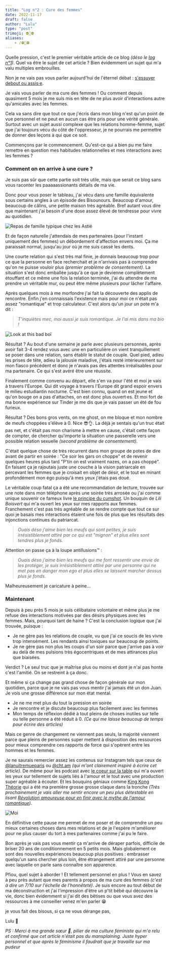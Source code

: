 ```yaml
---
title: "Log n°2 : Cure des femmes"
date: 2022-11-17
draft: false
author: "Lulu"
type: "post"
trimoji: ⛔👧⛔
aliases:
    - /⛔👧⛔
---
```


Quelle pression, c'est le premier véritable article de ce blog _(déso le [log n°1](../log-1))_. Quel va être le sujet de cet article ? Bien évidemment un sujet qui m'a valu multiples embrouilles.

Non je ne vais pas vous parler aujourd'hui de l'éternel débat : [s'essuyer debout ou assis·e](../../toilet).

Je vais vous parler de ma cure des femmes ! Ou comment depuis quasiment 5 mois je me suis mis en tête de ne plus avoir d'interactions autre qu'amicales avec les femmes.

Cela va sans dire que tout ce que j'écris dans mon blog n'est qu'un point de vue personnel et ne peut en aucun cas être pris pour une vérité générale. Surtout avec un sujet aussi complexe que les relations homme-femme, sujet que j'ai toujours vécu du côté de l'oppresseur, je ne pourrais me permettre de donner des leçons à qui que ce soit.

Commençons par le commencement. Qu'est-ce qui a bien pu me faire remettre en question mes habitudes relationnelles et mes interactions avec les femmes ?

### Comment on en arrive à une cure ?

Je suis pas sûr que cette partie soit très utile, mais que serait ce blog sans vous raconter les paaaaassionants détails de ma vie.

Donc pour vous poser le tableau, j'ai vécu dans une famille équivalente sous certains angles à un épisode des Bisounours. Beaucoup d'amour, beaucoup de câlins, une petite maison très agréable. Bref autant vous dire que maintenant j'ai besoin d'une dose assez élevé de tendresse pour vivre au quotidien.

![Repas de famille typique chez les Astié](/img/articles/logbook/log-2/bisounours.png)

Et de façon naturelle j'attendais de mes partenaires (pour l'instant uniquement des femmes) un débordement d'affection envers moi. Ça me paraissait normal, jusqu'au jour où je me suis cassé les dents.

Une courte relation qui s'est très mal finie, je donnais beaucoup trop pour ce que la personne en face recherchait et je n'arrivais pas à comprendre qu'on ne puisse vouloir plus _(premier problème de consentement)_. La situation s'est donc emballée jusqu'à ce que je devienne complètement étouffant et ce même une fois la relation terminée, j'ai du attendre de me prendre un véritable mur, ou peut être même plusieurs pour lâcher l'affaire.

Après quelques mois à me morfondre j'ai fait la découverte des applis de rencontre. Enfin j'en connaissais l'existence mais pour moi ce n'était pas assez "romantique" et trop calculateur. C'est alors qu'un jour un pote m'a dit :

> _T'inquiètes mec, moi aussi je suis romantique. Je l'ai mis dans ma bio !_

![Look at this bad boï](/img/articles/logbook/log-2/tinder.png)

Résultat ? Au bout d'une semaine je parle avec plusieurs personnes, après avoir fait 3-4 rendez vous avec une en particulière on vient tranquillement se poser dans une relation, sans établir le statut de couple. Quel pied, adieu les prises de tête, adieu la jalousie maladive, j'étais resté intérieurement sur mon fiasco précédent et donc je n'avais pas des attentes irréalisables pour ma partenaire. Ce qui s'est avéré être une réussite.

Finalement comme convenu au départ, elle s'en va pour l'été et moi je vais à travers l'Europe. Qui dit voyage à travers l'Europe dit grand espoir envers le milieu estudiantin nocturne. C'est bien connu, quand on est jeune et qu'on bouge on a pas d'attaches, on est donc plus ouvert·es. Et moi fort de ma bonne expérience sur Tinder je me dis que je vais passer un été de fou furieux.

Résultat ? Des bons gros vents, on me ghost, on me bloque et mon nombre de meufs choppées s'élève à 0. Nice 😎👌. La déjà je sentais qu'un truc était pas net, et c'était pas mon charisme à mettre en cause, c'était cette façon de compter, de chercher qu'importe la situation une passerelle vers une possible relation sexuelle _(second problème de consentement)_.

C'était quelque chose de très récurrent dans mon groupe de potes de dire avant de partir en soirée : "Ce soir les gars on choppe" et de revenir quelques heures plus tard "P'tin on est vraiment nazes, on a pas choppé". En faisant ça je rajoutais juste une couche à la vision patriarcale en percevant les femmes que je croisait en objet de désir, et le tout en minant profondément mon égo puisqu'à mes yeux j'étais pas doué.

Le véritable coup fatal ça a été une recommandation de lecture, trouvée sur une note dans mon téléphone après une soirée très arrosée ou j'ai comme unique souvenir ce fameux livre [le principe du cumshot](https://www.babelio.com/livres/Boisvert-Le-principe-du-cumshot--Le-desir-des-femmes-sous-/956951). Un bouquin de _Lili Boisvert_ qui m'a ouvert les yeux sur mes rapports aux femmes. Franchement c'est pas très agréable de se rendre compte que tout ce sur quoi je basais mes interactions étaient une fois de plus que les résultats des injonctions continues du patriarcat.

> _Ouais déso j'aime bien les meufs qui sont petites, je suis irrésistiblement attiré par ce qui est "mignon" et plus elles sont tendres plus je fonds._

Attention on passe ça à la loupe antillusions™ :

> _Ouais déso j'aime bien les meufs qui me font ressentir une envie de les protéger, je suis irrésistiblement attiré par une personne qui ne met pas en danger mon ego et plus elles se laissent marcher dessus plus je fonds._

Malheureusement je caricature à peine...

### Maintenant

Depuis à peu près 5 mois je suis célibataire volontaire et même plus je me refuse des interactions motivées par des désirs physiques avec les femmes. Mais, pourquoi tant de haine ? C'est la conclusion logique que j'ai trouvée, puisque :

* Je ne gère pas les relations de couple, vu que j'ai ce soucis de les vivre trop intensément. Les rendants ainsi toxiques sur beaucoup de points.
* Je ne gère pas non plus les coups d'un soir parce que j'arrive pas à voir au delà de mes pulsions très égocentriques et de mes attirances plus que biaisées.

Verdict ? Le seul truc que je maîtrise plus ou moins et dont je n'ai pas honte c'est l'amitié. On se restreint à ça donc.

Et même si ça change pas grand chose de façon générale sur mon quotidien, parce que je ne vais pas vous mentir j'ai jamais été un don Juan. Je vois une grosse différence sur mon état mental.

* Je ne me met plus du tout la pression en soirée
* Je rencontre et je discute beaucoup plus facilement avec les femmes
* Mon temps de réflexion dédié à tout pleins de choses inutiles sur telle ou telle personne a été réduit à 0. _(Ce qui me laisse beaucoup de temps pour écrire des articles)_

Mais ce genre de changement ne viennent pas seuls, la majorité viennent parce que pleins de personnes super mettent à disposition des ressources pour mieux comprendre ces rapports de force qui s'opèrent entre les hommes et les femmes.

Je ne saurais remercier assez les contenus sur Instagram tels que ceux de [@lanuitremueparis](HTTPS://instagram.com/lanuitremueparis) ou [@cht.am](HTTPS://Instagram.com/cht.am) _(qui m'ont clairement inspiré à écrire cet article)_.
De même pour les podcast avec [le coeur sur la table](https://www.binge.audio/podcast/le-coeur-sur-la-table) qui m'a ouvert les yeux sur tellement de sujets liés à l'amour et le tout avec une production super agréable à écouter.
Et les bouquins géniaux comme [King Kong Théorie](https://www.babelio.com/livres/Despentes-King-Kong-Theorie/5892) qui a été ma première grosse grosse claque dans la tronche _(Très prochainement je vais aller me sentir encore un peu plus détestable en lisant [Révolution amoureuse pour en finir avec le mythe de l'amour romantique](https://www.babelio.com/livres/Herrera-Gomez-Revolution-amoureuse--Pour-en-finir-avec-le-mythe/1368408))_.

![Moi](/img/articles/logbook/log-2/feminist-ressources.png)

En définitive cette pause me permet de me poser et de comprendre un peu mieux certaines choses dans mes relations et de je l'espère m'améliorer pour ne plus causer du tort à mes partenaires comme j'ai pu le faire.

Bon après je vais pas vous mentir ça m'arrive de déraper parfois, difficile de briser 20 ans de conditionnement en 5 petits mois. Mais globalement ce sont des nouvelles expériences beaucoup plus positives : embrasser quelqu'un sans chercher plus loin, être étrangement attiré par une personne avec laquelle on parle sans connaître son apparence.

Pfiou, quel sujet à aborder ! Et tellement personnel en plus ! Vous en savez à peu près autant que mes parents à propos de ma cure des femmes _(c'est à dire un 7/10 sur l'échelle de l'honnêteté)_. Je suis encore au tout début de ma déconstruction et j'ai l'impression d'être un p'tit bébé qui découvre la vie, donc bien évidemment si j'ai dit des bêtises ou que vous avez des ressources à me conseiller venez m'en parler 😁

je vous fait des bisous, si ça ne vous dérange pas,

Lulu 🌻

_PS : Merci à ma grande sœur 🐞, pilier de ma culture féministe qui m'a relu et confirmé que cet article n'était pas du mansplaining. Juste hyper personnel et que après le féminisme il faudrait que je travaille sur ma pudeur_